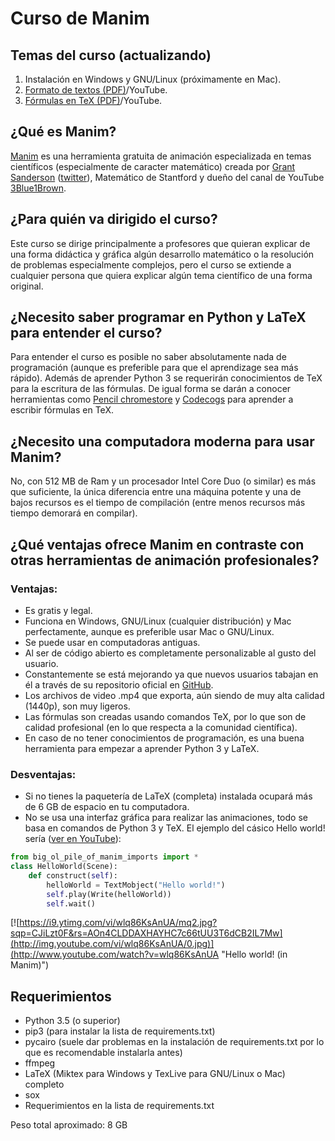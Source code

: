 # Curso de Manim
## Temas del curso (actualizando)
1. Instalación en Windows y GNU/Linux (próximamente en Mac).
2. [Formato de textos (PDF)](https://drive.google.com/open?id=1BaWn_QJEz7hsizaLXFpM0YVOn9Gxi_Yn)/YouTube.
3. [Fórmulas en TeX (PDF)](https://drive.google.com/open?id=1sPksk698UezNpYn7piEuGEwIqJd8TZMd)/YouTube.

## ¿Qué es Manim?
[Manim](https://github.com/3b1b/manim) es una herramienta gratuita de animación especializada en temas científicos (especialmente de caracter matemático) creada por [Grant Sanderson](http://www.3blue1brown.com/) ([twitter](https://twitter.com/3blue1brown?lang=es)), Matemático de Stantford y dueño del canal de YouTube [3Blue1Brown](https://www.youtube.com/channel/UCYO_jab_esuFRV4b17AJtAw).

## ¿Para quién va dirigido el curso?
Este curso se dirige principalmente a profesores que quieran explicar de una forma didáctica y gráfica algún desarrollo matemático o la resolución de problemas especialmente complejos, pero el curso se extiende a cualquier persona que quiera explicar algún tema científico de una forma original.

## ¿Necesito saber programar en Python y LaTeX para entender el curso?
Para entender el curso es posible no saber absolutamente nada de programación (aunque es preferible para que el aprendizage sea más rápido). Además de aprender Python 3 se requerirán conocimientos de TeX para la escritura de las fórmulas. De igual forma se darán a conocer herramientas como [Pencil chromestore](http://s1.daumcdn.net/editor/fp/service_nc/pencil/Pencil_chromestore.html) y [Codecogs](https://www.codecogs.com/latex/eqneditor.php) para aprender a escribir fórmulas en TeX.

## ¿Necesito una computadora moderna para usar Manim?
No, con 512 MB de Ram y un procesador Intel Core Duo (o similar) es más que suficiente, la única diferencia entre una máquina potente y una de bajos recursos es el tiempo de compilación (entre menos recursos más tiempo demorará en compilar).

## ¿Qué ventajas ofrece Manim en contraste con otras herramientas de animación profesionales?
### Ventajas:
* Es gratis y legal.
* Funciona en Windows, GNU/Linux (cualquier distribución) y Mac perfectamente, aunque es preferible usar Mac o GNU/Linux.
* Se puede usar en computadoras antiguas.
* Al ser de código abierto es completamente personalizable al gusto del usuario.
* Constantemente se está mejorando ya que nuevos usuarios tabajan en él a través de su repositorio oficial en [GitHub](https://github.com/3b1b/manim).
* Los archivos de video .mp4 que exporta, aún siendo de muy alta calidad (1440p), son muy ligeros.
* Las fórmulas son creadas usando comandos TeX, por lo que son de calidad profesional (en lo que respecta a la comunidad científica).
* En caso de no tener conocimientos de programación, es una buena herramienta para empezar a aprender Python 3 y LaTeX.
### Desventajas:
* Si no tienes la paquetería de LaTeX (completa) instalada ocupará más de 6 GB de espacio en tu computadora.
* No se usa una interfaz gráfica para realizar las animaciones, todo se basa en comandos de Python 3 y TeX. El ejemplo del cásico Hello world! sería ([ver en YouTube](https://www.youtube.com/watch?v=wlq86KsAnUA)):
```python
from big_ol_pile_of_manim_imports import *
class HelloWorld(Scene):
    def construct(self):
        helloWorld = TextMobject("Hello world!")
        self.play(Write(helloWorld))
        self.wait()
```
[![https://i9.ytimg.com/vi/wlq86KsAnUA/mq2.jpg?sqp=CJiLzt0F&rs=AOn4CLDDAXHAYHC7c66tUU3T6dCB2IL7Mw](http://img.youtube.com/vi/wlq86KsAnUA/0.jpg)](http://www.youtube.com/watch?v=wlq86KsAnUA "Hello world! (in Manim)")
## Requerimientos
* Python 3.5 (o superior)
* pip3 (para instalar la lista de requirements.txt)
* pycairo (suele dar problemas en la instalación de requirements.txt por lo que es recomendable instalarla antes)
* ffmpeg
* LaTeX (Miktex para Windows y TexLive para GNU/Linux o Mac) completo
* sox
* Requerimientos en la lista de requirements.txt

Peso total aproximado: 8 GB

